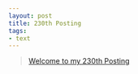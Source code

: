 ```yaml
---
layout: post
title: 230th Posting
tags: 
- text
---
```


> [Welcome to my 230th Posting](https://janghan-kor.tistory.com/1021)